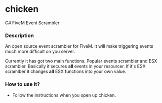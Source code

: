 # chicken
C# FiveM Event Scrambler

### Description

An open source event scrambler for FiveM. It will make triggering events much more difficult on you server.

Currently it has got two main functions. Popular events scrambler and ESX scrambler. Basically it secures **all** events in your resourcer.
If it's ESX scramlber it changes **all** ESX functions into your own value.

### How to use it?

- Follow the instructions when you open up chicken.
